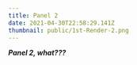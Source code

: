 ```yaml
---
title: Panel 2
date: 2021-04-30T22:58:29.141Z
thumbnail: public/1st-Render-2.png
---
```

***Panel 2, what???***